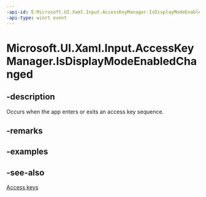 ```yaml
---
-api-id: E:Microsoft.UI.Xaml.Input.AccessKeyManager.IsDisplayModeEnabledChanged
-api-type: winrt event
---
```


<!-- Event syntax
static public event Windows.Foundation.TypedEventHandler IsDisplayModeEnabledChanged<object,  object>
-->

# Microsoft.UI.Xaml.Input.AccessKeyManager.IsDisplayModeEnabledChanged

## -description
Occurs when the app enters or exits an access key sequence.

## -remarks

## -examples

## -see-also
[Access keys](/windows/apps/design/input/access-keys)
